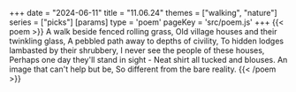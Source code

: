 +++
date = "2024-06-11"
title = "11.06.24"
themes = ["walking", "nature"]
series = ["picks"]
[params]
  type = 'poem'
  pageKey = 'src/poem.js'
+++
{{< poem >}}
A walk beside fenced rolling grass,
Old village houses and their twinkling glass,
A pebbled path away to depths of civility,
To hidden lodges lambasted by their shrubbery,
I never see the people of these houses,
Perhaps one day they'll stand in sight -
Neat shirt all tucked and blouses.
An image that can't help but be,
So different from the bare reality.
{{< /poem >}}